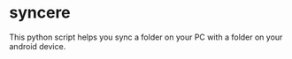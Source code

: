 # syncere
This python script helps you sync a folder on your PC with a folder on your android device.

